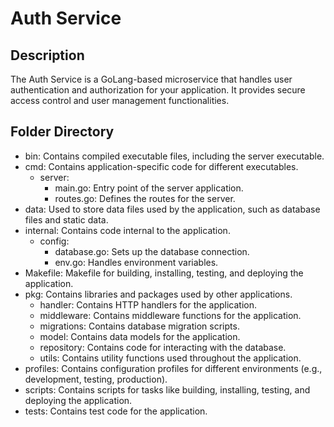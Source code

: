 # Auth Service

## Description
The Auth Service is a GoLang-based microservice that handles user authentication and authorization for your application. It provides secure access control and user management functionalities.

## Folder Directory
- bin: Contains compiled executable files, including the server executable.
- cmd: Contains application-specific code for different executables.
    - server:
        - main.go: Entry point of the server application.
        - routes.go: Defines the routes for the server.
- data: Used to store data files used by the application, such as database files and static data.
- internal: Contains code internal to the application.
    - config:
        - database.go: Sets up the database connection.
        - env.go: Handles environment variables.
- Makefile: Makefile for building, installing, testing, and deploying the application.
- pkg: Contains libraries and packages used by other applications.
    - handler: Contains HTTP handlers for the application.
    - middleware: Contains middleware functions for the application.
    - migrations: Contains database migration scripts.
    - model: Contains data models for the application.
    - repository: Contains code for interacting with the database.
    - utils: Contains utility functions used throughout the application.
- profiles: Contains configuration profiles for different environments (e.g., development, testing, production).
- scripts: Contains scripts for tasks like building, installing, testing, and deploying the application.
- tests: Contains test code for the application.
